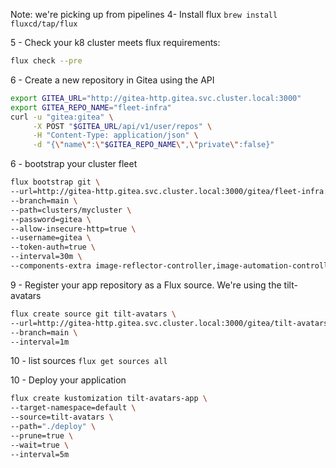 Note: we're picking up from pipelines
4- Install flux
`brew install fluxcd/tap/flux`

5 - Check your k8 cluster meets flux requirements:
```bash
flux check --pre
```

6 - Create a new repository in Gitea using the API
```bash
export GITEA_URL="http://gitea-http.gitea.svc.cluster.local:3000"
export GITEA_REPO_NAME="fleet-infra"
curl -u "gitea:gitea" \
     -X POST "$GITEA_URL/api/v1/user/repos" \
     -H "Content-Type: application/json" \
     -d "{\"name\":\"$GITEA_REPO_NAME\",\"private\":false}"
```

6 - bootstrap your cluster fleet
```bash
flux bootstrap git \
--url=http://gitea-http.gitea.svc.cluster.local:3000/gitea/fleet-infra.git \
--branch=main \
--path=clusters/mycluster \
--password=gitea \
--allow-insecure-http=true \
--username=gitea \
--token-auth=true \
--interval=30m \
--components-extra image-reflector-controller,image-automation-controller
```

9 - Register your app repository as a Flux source. We're using the tilt-avatars 
```bash
flux create source git tilt-avatars \
--url=http://gitea-http.gitea.svc.cluster.local:3000/gitea/tilt-avatars \
--branch=main \
--interval=1m
```

10 - list sources
`flux get sources all`

10 - Deploy your application 
```bash
flux create kustomization tilt-avatars-app \
--target-namespace=default \
--source=tilt-avatars \
--path="./deploy" \
--prune=true \
--wait=true \
--interval=5m
```